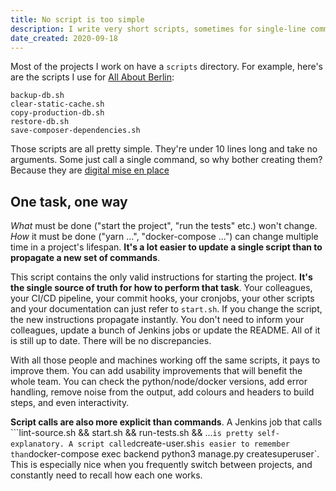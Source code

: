 ```yaml
---
title: No script is too simple
description: I write very short scripts, sometimes for single-line commands. Here's why you should do it too.
date_created: 2020-09-18
---
```


Most of the projects I work on have a `scripts` directory. For example, here's are the scripts I use for [All About Berlin](https://allaboutberlin.com/):

```
backup-db.sh
clear-static-cache.sh
copy-production-db.sh
restore-db.sh
save-composer-dependencies.sh
```

Those scripts are all pretty simple. They're under 10 lines long and take no arguments. Some just call a single command, so why bother creating them? Because they are [digital mise en place](/blog/mise-en-place)

## One task, one way

*What* must be done ("start the project", "run the tests" etc.) won't change. *How* it must be done ("yarn ...", "docker-compose ...") can change multiple time in a project's lifespan. **It's a lot easier to update a single script than to propagate a new set of commands**.

This script contains the only valid instructions for starting the project. **It's the single source of truth for how to perform that task**. Your colleagues, your CI/CD pipeline, your commit hooks, your cronjobs, your other scripts and your documentation can just refer to `start.sh`. If you change the script, the new instructions propagate instantly. You don't need to inform your colleagues, update a bunch of Jenkins jobs or update the README. All of it is still up to date. There will be no discrepancies.

With all those people and machines working off the same scripts, it pays to improve them. You can add usability improvements that will benefit the whole team. You can check the python/node/docker versions, add error handling, remove noise from the output, add colours and headers to build steps, and even interactivity.

**Script calls are also more explicit than commands**. A Jenkins job that calls ```lint-source.sh && start.sh && run-tests.sh && ...` is pretty self-explanatory. A script called `create-user.sh` is easier to remember than `docker-compose exec backend python3 manage.py createsuperuser`. This is especially nice when you frequently switch between projects, and constantly need to recall how each one works.

